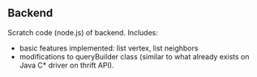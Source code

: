 ## Backend
Scratch code (node.js) of backend. Includes:
 * basic features implemented: list vertex, list neighbors 
 * modifications to queryBuilder class (similar to what already exists on Java C* driver on thrift API).


